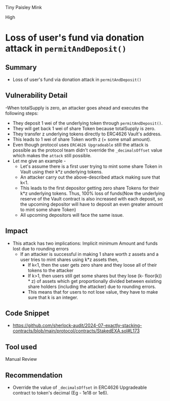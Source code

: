 Tiny Paisley Mink

High

# Loss of user's fund via donation attack in `permitAndDeposit()`

## Summary
- Loss of user's fund via donation attack in `permitAndDeposit()`
## Vulnerability Detail
-When totalSupply is zero, an attacker goes ahead and executes the following steps:
- They deposit 1 wei of the underlying token through `permitAndDeposit()`.
- They will get back 1 wei of share Token because totalSupply is zero.
- They transfer z underlying tokens directly to ERC4626 Vault's address.
- This leads to 1 wei of share Token worth z (+ some small amount).
- Even though protocol uses `ERC4626 Upgradeable` still the attack is possible as the protocol team didn't override the `_decimalsOffset` value which makes the `attack` still possible.
- Let me give an example -
  - Let's assume there is a first user trying to mint some share Token in Vault using their k*z underlying tokens.
  - An attacker carry out the above-described attack making sure that k<1.
  - This leads to the first depositor getting zero share Tokens for their k*z underlying tokens. Thus, 100% loss of funds(Now the underlying reserve of the Vault contract is also increased with each deposit, so the upcoming depositor will have to deposit an even greater amount to mint some share Token)
  - All upcoming depositors will face the same issue.


## Impact
- This attack has two implications: Implicit minimum Amount and funds lost due to rounding errors
    - If an attacker is successful in making 1 share worth z assets and a user tries to mint shares using k*z assets then,
        - If k<1, then the user gets zero share and they loose all of their tokens to the attacker
        - If k>1, then users still get some shares but they lose (k- floor(k)) * z) of assets which get proportionally divided between existing share holders (including the attacker) due to rounding errors.
        - This means that for users to not lose value, they have to make sure that k is an integer.
## Code Snippet
- https://github.com/sherlock-audit/2024-07-exactly-stacking-contracts/blob/main/protocol/contracts/StakedEXA.sol#L173

## Tool used

Manual Review

## Recommendation
- Override the value of `_decimalsOffset` in ERC4626 Upgradeable contract to token's decimal (Eg - 1e18 or 1e6).